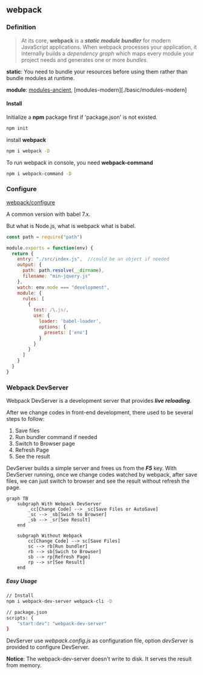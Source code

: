## webpack

### Definition 

> At its core, **webpack** is a ***static module bundler*** for modern JavaScript applications. When webpack processes your application, it internally builds a *dependency graph* which maps every module your project needs and generates one or more *bundles*.

**static**: You need to bundle your resources before using them rather than bundle modules at runtime.

**module**: [modules-ancient](./basic/modules-ancient), [modules-modern][./basic/modules-modern]



#### Install

Initialize a **npm** package first if 'package.json' is not existed.

```bash
npm init
```

install **webpack**

```bash
npm i webpack -D
```

To run webpack in console, you need **webpack-command**

```bash
npm i webpack-command -D
```



### Configure

[webpack/configure](https://webpack.js.org/configuration/)

A common version with babel 7.x.

But what is Node.js, what is webpack what is babel.

```javascript
const path = require("path")

module.exports = function(env) {
  return {
    entry: "./src/index.js",  //could be an object if needed
    output: {
      path: path.resolve(__dirname),
      filename: "min-jquery.js"
    },
    watch: env.mode === "development",
    module: {
      rules: [
        {
          test: /\.js/,
          use: {
            loader: 'babel-loader',
            options: {
              presets: ['env']
            }
          }
        }
      ]
    }
  }
}
```



### Webpack DevServer

Webpack DevServer is a development server that provides ***live reloading***. 

After we change codes in front-end development, there used to be several steps to follow: 

1. Save files
2. Run bundler command if needed
3. Switch to Browser page
4. Refresh Page
5. See the result

DevServer builds a simple server and frees us from the ***F5*** key. With DevServer running, once we change codes watched by webpack, after save files, we can just switch to browser and see the result without refresh the page. 

```mermaid
graph TB
    subgraph With Webpack DevServer
        _cc[Change Code] --> _sc[Save Files or AutoSave]
        _sc --> _sb[Swich to Browser]
        _sb --> _sr[See Result]
    end
  
    subgraph Without Webpack
        cc[Change Code] --> sc[Save Files]
        sc --> rb[Run bundler]
        rb --> sb[Swich to Browser]
        sb --> rp[Refresh Page]
        rp --> sr[See Result]
    end
```

##### Easy Usage

```bash
// Install
npm i webpack-dev-server webpack-cli -D

// package.json
scripts: {
    "start:dev": "webpack-dev-server"
}
```

DevServer use *webpack.config.js* as configuration file, option *devServer* is provided to configure DevServer.

**Notice**: The webpack-dev-server doesn't write to disk. It serves the result from memory.